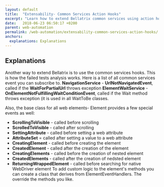 ```yaml
---
layout: default
title:  "Extensability- Common Services Action Hooks"
excerpt: "Learn how to extend Bellatrix common services using action hooks."
date:   2018-06-23 06:50:17 +0200
parent: web-automation
permalink: /web-automation/extensability-common-services-action-hooks/
anchors:
  explanations: Explanations
---
```

Explanations
------------
Another way to extend Bellatrix is to use the common services hooks. This is how the failed tests analysis works. Here is a list of all common services event you can subscribe to.
**NavigationService** - **UrlNotNavigatedEvent**, called if the **WaitForPartialUrl** throws exception
**ElementWaitService** - **OnElementNotFulfillingWaitConditionEvent**, called if the Wait method throws exception (it is used in all WaitToBe classes.

Also, the base class for all web elements- Element provides a few special events as well:
- **ScrollingToVisible** - called before scrolling
- **ScrolledToVisible** - called after scrolling
- **SettingAttribute** - called before setting a web attribute
- **AttributeSet** = called after setting a value to a web attribute
- **CreatingElement** - called before creating the element
- **CreatedElement** - called after the creation of the element
- **CreatingElements** - called before the creation of nested element
- **CreatedElements** - called after the creation of nedsted element
- **ReturningWrappedElement** - called before searching for native WebDriver element
To add custom logic to the element's methods you can create a class that derives from ElementEventHandlers. The override the methods you like.
